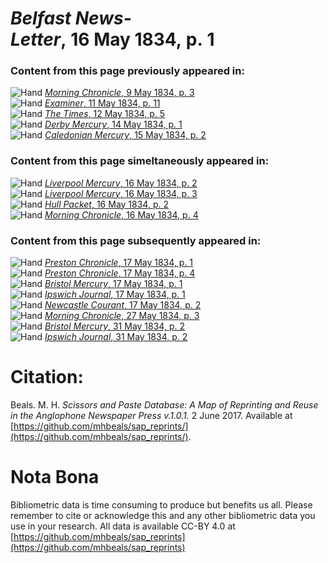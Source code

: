 # *Belfast News-Letter*, 16 May 1834, p. 1  
  
### Content from this page previously appeared in:  
![Hand](http://scissorsandpaste.net/wp-content/uploads/2017/06/smallhandpointer.png) [*Morning Chronicle*, 9 May 1834, p. 3](https://mhbeals.github.io/sap_html/Morning-Chronicle/Morning-Chronicle-9-May-1834-p-3)  
![Hand](http://scissorsandpaste.net/wp-content/uploads/2017/06/smallhandpointer.png) [*Examiner*, 11 May 1834, p. 11](https://mhbeals.github.io/sap_html/Examiner/Examiner-11-May-1834-p-11)  
![Hand](http://scissorsandpaste.net/wp-content/uploads/2017/06/smallhandpointer.png) [*The Times*, 12 May 1834, p. 5](https://mhbeals.github.io/sap_html/The-Times/The-Times-12-May-1834-p-5)  
![Hand](http://scissorsandpaste.net/wp-content/uploads/2017/06/smallhandpointer.png) [*Derby Mercury*, 14 May 1834, p. 1](https://mhbeals.github.io/sap_html/Derby-Mercury/Derby-Mercury-14-May-1834-p-1)  
![Hand](http://scissorsandpaste.net/wp-content/uploads/2017/06/smallhandpointer.png) [*Caledonian Mercury*, 15 May 1834, p. 2](https://mhbeals.github.io/sap_html/Caledonian-Mercury/Caledonian-Mercury-15-May-1834-p-2)  
  
### Content from this page simeltaneously appeared in:  
![Hand](http://scissorsandpaste.net/wp-content/uploads/2017/06/smallhandpointer.png) [*Liverpool Mercury*, 16 May 1834, p. 2](https://mhbeals.github.io/sap_html/Liverpool-Mercury/Liverpool-Mercury-16-May-1834-p-2)  
![Hand](http://scissorsandpaste.net/wp-content/uploads/2017/06/smallhandpointer.png) [*Liverpool Mercury*, 16 May 1834, p. 3](https://mhbeals.github.io/sap_html/Liverpool-Mercury/Liverpool-Mercury-16-May-1834-p-3)  
![Hand](http://scissorsandpaste.net/wp-content/uploads/2017/06/smallhandpointer.png) [*Hull Packet*, 16 May 1834, p. 2](https://mhbeals.github.io/sap_html/Hull-Packet/Hull-Packet-16-May-1834-p-2)  
![Hand](http://scissorsandpaste.net/wp-content/uploads/2017/06/smallhandpointer.png) [*Morning Chronicle*, 16 May 1834, p. 4](https://mhbeals.github.io/sap_html/Morning-Chronicle/Morning-Chronicle-16-May-1834-p-4)  
  
### Content from this page subsequently appeared in:  
![Hand](http://scissorsandpaste.net/wp-content/uploads/2017/06/smallhandpointer.png) [*Preston Chronicle*, 17 May 1834, p. 1](https://mhbeals.github.io/sap_html/Preston-Chronicle/Preston-Chronicle-17-May-1834-p-1)  
![Hand](http://scissorsandpaste.net/wp-content/uploads/2017/06/smallhandpointer.png) [*Preston Chronicle*, 17 May 1834, p. 4](https://mhbeals.github.io/sap_html/Preston-Chronicle/Preston-Chronicle-17-May-1834-p-4)  
![Hand](http://scissorsandpaste.net/wp-content/uploads/2017/06/smallhandpointer.png) [*Bristol Mercury*, 17 May 1834, p. 1](https://mhbeals.github.io/sap_html/Bristol-Mercury/Bristol-Mercury-17-May-1834-p-1)  
![Hand](http://scissorsandpaste.net/wp-content/uploads/2017/06/smallhandpointer.png) [*Ipswich Journal*, 17 May 1834, p. 1](https://mhbeals.github.io/sap_html/Ipswich-Journal/Ipswich-Journal-17-May-1834-p-1)  
![Hand](http://scissorsandpaste.net/wp-content/uploads/2017/06/smallhandpointer.png) [*Newcastle Courant*, 17 May 1834, p. 2](https://mhbeals.github.io/sap_html/Newcastle-Courant/Newcastle-Courant-17-May-1834-p-2)  
![Hand](http://scissorsandpaste.net/wp-content/uploads/2017/06/smallhandpointer.png) [*Morning Chronicle*, 27 May 1834, p. 3](https://mhbeals.github.io/sap_html/Morning-Chronicle/Morning-Chronicle-27-May-1834-p-3)  
![Hand](http://scissorsandpaste.net/wp-content/uploads/2017/06/smallhandpointer.png) [*Bristol Mercury*, 31 May 1834, p. 2](https://mhbeals.github.io/sap_html/Bristol-Mercury/Bristol-Mercury-31-May-1834-p-2)  
![Hand](http://scissorsandpaste.net/wp-content/uploads/2017/06/smallhandpointer.png) [*Ipswich Journal*, 31 May 1834, p. 2](https://mhbeals.github.io/sap_html/Ipswich-Journal/Ipswich-Journal-31-May-1834-p-2)  


# Citation: 

Beals. M. H. *Scissors and Paste Database: A Map of Reprinting and Reuse in the Anglophone Newspaper Press v.1.0.1.* 2 June 2017. Available at [https://github.com/mhbeals/sap_reprints/](https://github.com/mhbeals/sap_reprints/). 

# Nota Bona

Bibliometric data is time consuming to produce but benefits us all. Please remember to cite or acknowledge this and any other bibliometric data you use in your research. All data is available CC-BY 4.0 at [https://github.com/mhbeals/sap_reprints](https://github.com/mhbeals/sap_reprints)